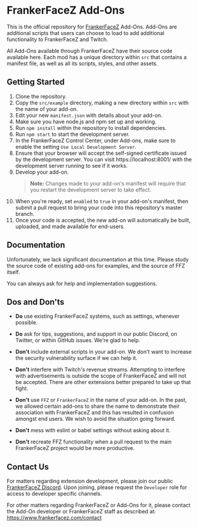# FrankerFaceZ Add-Ons

This is the official repository for [FrankerFaceZ](https://www.frankerfacez.com/)
Add-Ons. Add-Ons are additional scripts that users can choose to load to add
additional functionality to FrankerFaceZ and Twitch.

All Add-Ons available through FrankerFaceZ have their source code
available here. Each mod has a unique directory within `src` that
contains a manifest file, as well as all its scripts, styles, and
other assets.

## Getting Started

1.  Clone the repository.
2.  Copy the `src/example` directory, making a new directory within `src` with
    the name of your add-on.
3.  Edit your new `manifest.json` with details about your add-on.
3.  Make sure you have node.js and npm set up and working.
4.  Run `npm install` within the repository to install dependencies.
5.  Run `npm start` to start the development server.
6.  In the FrankerFaceZ Control Center, under Add-ons, make sure to enable the
    setting `Use Local Development Server`.
7.  Ensure that your browser will accept the self-signed certificate issued by
    the development server. You can visit https://localhost:8001/ with the
    development server running to see if it works.
8.  Develop your add-on.
    > **Note:** Changes made to your add-on's manifest will require that you
    > restart the development server to take effect.
9.  When you're ready, set `enabled` to `true` in your add-on's manifest, then
    submit a pull request to bring your code into this repository's master branch.
10. Once your code is accepted, the new add-on will automatically be built,
    uploaded, and made available for end-users.

## Documentation

Unfortunately, we lack significant documentation at this time. Please study the
source code of existing add-ons for examples, and the source of FFZ itself.

You can always ask for help and implementation suggestions.

## Dos and Don'ts

* **Do** use existing FrankerFaceZ systems, such as settings, whenever possible.
* **Do** ask for tips, suggestions, and support in our public Discord, on Twitter,
  or within GitHub issues. We're glad to help.

* **Don't** include external scripts in your add-on. We don't want to increase
  the security vulnerability surface if we can help it.
* **Don't** interfere with Twitch's revenue streams. Attempting to interfere
  with advertisements is outside the scope of FrankerFaceZ and will not be accepted.
  There are other extensions better prepared to take up that fight.
* **Don't** use `FFZ` or `FrankerFaceZ` in the name of your add-on. In the past,
  we allowed certain add-ons to share the name to demonstrate their association
  with FrankerFaceZ and this has resulted in confusion amongst end users. We wish
  to avoid the situation going forward.
* **Don't** mess with eslint or babel settings without asking about it.
* **Don't** recreate FFZ functionality when a pull request to the main FrankerFaceZ
  project would be more productive.


## Contact Us

For matters regarding extension development, please join our public
[FrankerFaceZ Discord](http://discord.gg/UrAkGhT). Upon joining, please
request the `Developer` role for access to developer specific channels.

For other matters regarding FrankerFaceZ or Add-Ons for it, please contact
the Add-On developer or FrankerFaceZ staff as described at:
https://www.frankerfacez.com/contact